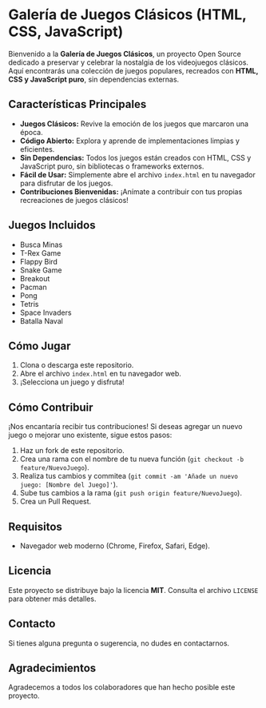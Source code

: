 # Galería de Juegos Clásicos (HTML, CSS, JavaScript)

Bienvenido a la **Galería de Juegos Clásicos**, un proyecto Open Source dedicado a preservar y celebrar la nostalgia de los videojuegos clásicos. Aquí encontrarás una colección de juegos populares, recreados con **HTML, CSS y JavaScript puro**, sin dependencias externas.

## Características Principales

* **Juegos Clásicos:** Revive la emoción de los juegos que marcaron una época.
* **Código Abierto:** Explora y aprende de implementaciones limpias y eficientes.
* **Sin Dependencias:** Todos los juegos están creados con HTML, CSS y JavaScript puro, sin bibliotecas o frameworks externos.
* **Fácil de Usar:** Simplemente abre el archivo `index.html` en tu navegador para disfrutar de los juegos.
* **Contribuciones Bienvenidas:** ¡Anímate a contribuir con tus propias recreaciones de juegos clásicos!

## Juegos Incluidos

* Busca Minas
* T-Rex Game
* Flappy Bird
* Snake Game
* Breakout
* Pacman
* Pong
* Tetris
* Space Invaders
* Batalla Naval

## Cómo Jugar

1.  Clona o descarga este repositorio.
2.  Abre el archivo `index.html` en tu navegador web.
3.  ¡Selecciona un juego y disfruta!

## Cómo Contribuir

¡Nos encantaría recibir tus contribuciones! Si deseas agregar un nuevo juego o mejorar uno existente, sigue estos pasos:

1.  Haz un fork de este repositorio.
2.  Crea una rama con el nombre de tu nueva función (`git checkout -b feature/NuevoJuego`).
3.  Realiza tus cambios y commitea (`git commit -am 'Añade un nuevo juego: [Nombre del Juego]'`).
4.  Sube tus cambios a la rama (`git push origin feature/NuevoJuego`).
5.  Crea un Pull Request.

## Requisitos

* Navegador web moderno (Chrome, Firefox, Safari, Edge).

## Licencia

Este proyecto se distribuye bajo la licencia **MIT**. Consulta el archivo `LICENSE` para obtener más detalles.

## Contacto

Si tienes alguna pregunta o sugerencia, no dudes en contactarnos.

## Agradecimientos

Agradecemos a todos los colaboradores que han hecho posible este proyecto.